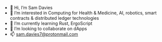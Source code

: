 - 👋 Hi, I’m Sam Davies
- 👀 I’m interested in Computing for Health & Medicine, AI, robotics, smart contracts & distributed ledger technologies
- 🌱 I’m currently learning Rust, ErgoScript
- 💞️ I’m looking to collaborate on dApps
- 📫 sam.davies7@protonmail.com

<!---
Davies-Sam/Davies-Sam is a ✨ special ✨ repository because its `README.md` (this file) appears on your GitHub profile.
You can click the Preview link to take a look at your changes.
--->

